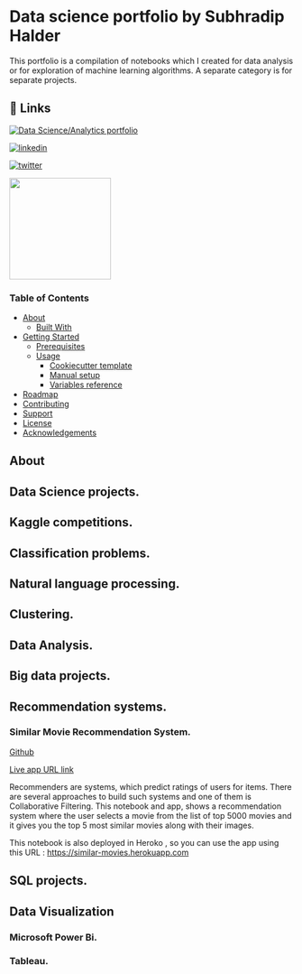 
# Data science portfolio by Subhradip Halder

This portfolio is a compilation of notebooks which I created for data analysis or for exploration of machine learning algorithms. A separate category is for separate projects.


## 🔗 Links
[![Data Science/Analytics portfolio](https://img.shields.io/badge/my_portfolio-000?style=for-the-badge&logo=ko-fi&logoColor=white)](https://deephalder.github.io/)

[![linkedin](https://img.shields.io/badge/linkedin-0A66C2?style=for-the-badge&logo=linkedin&logoColor=white)](https://www.linkedin.com/in/deephalder/)

[![twitter](https://img.shields.io/badge/twitter-1DA1F2?style=for-the-badge&logo=twitter&logoColor=white)](https://twitter.com/Halder_Subh)

<img height="180em" src="https://github-readme-stats.vercel.app/api?username=deephalder&show_icons=true&hide_border=true&&count_private=true&include_all_commits=true" />

### Table of Contents

- [About](#About)
  - [Built With](#built-with)
- [Getting Started](#getting-started)
  - [Prerequisites](#prerequisites)
  - [Usage](#usage)
    - [Cookiecutter template](#cookiecutter-template)
    - [Manual setup](#manual-setup)
    - [Variables reference](#variables-reference)
- [Roadmap](#roadmap)
- [Contributing](#contributing)
- [Support](#support)
- [License](#license)
- [Acknowledgements](#acknowledgements)

## About

## Data Science projects.

## Kaggle competitions.

## Classification problems.

## Natural language processing.

## Clustering.

## Data Analysis.

## Big data projects.

## Recommendation systems.

### Similar Movie Recommendation System.

[Github](https://github.com/deephalder/Personal-Code/blob/main/Kaggle/Movie_recommended_system/movie-recommendation-system-content-based-easy.ipynb) 

[Live app URL link ](https://similar-movies.herokuapp.com)

Recommenders are systems, which predict ratings of users for items. There are several approaches to build such systems and one of them is Collaborative Filtering. 
This notebook and app, shows a recommendation system where the user selects a movie from the list of top 5000 movies and it gives you the top 5 most similar movies along with their images.

This notebook is also deployed in Heroko , so you can use the app using this URL : https://similar-movies.herokuapp.com

## SQL projects.

## Data Visualization

### Microsoft Power Bi.

### Tableau.
